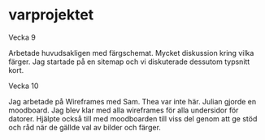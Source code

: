 # varprojektet

Vecka 9

Arbetade huvudsakligen med färgschemat. Mycket diskussion kring vilka färger. Jag startade på en sitemap och vi diskuterade dessutom typsnitt kort.

Vecka 10

Jag arbetade på Wireframes med Sam. Thea var inte här. Julian gjorde en moodboard. Jag blev klar med alla wireframes för alla undersidor för datorer. Hjälpte också till med moodboarden till viss del genom att ge stöd och råd när de gällde val av bilder och färger.
